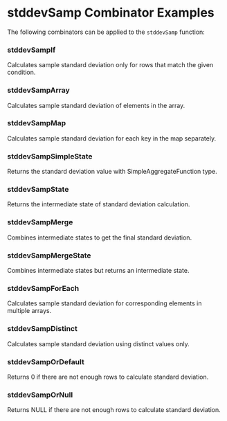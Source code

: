 # stddevSamp Combinator Examples

The following combinators can be applied to the `stddevSamp` function:

### stddevSampIf
Calculates sample standard deviation only for rows that match the given condition.

### stddevSampArray
Calculates sample standard deviation of elements in the array.

### stddevSampMap
Calculates sample standard deviation for each key in the map separately.

### stddevSampSimpleState
Returns the standard deviation value with SimpleAggregateFunction type.

### stddevSampState
Returns the intermediate state of standard deviation calculation.

### stddevSampMerge
Combines intermediate states to get the final standard deviation.

### stddevSampMergeState
Combines intermediate states but returns an intermediate state.

### stddevSampForEach
Calculates sample standard deviation for corresponding elements in multiple arrays.

### stddevSampDistinct
Calculates sample standard deviation using distinct values only.

### stddevSampOrDefault
Returns 0 if there are not enough rows to calculate standard deviation.

### stddevSampOrNull
Returns NULL if there are not enough rows to calculate standard deviation. 